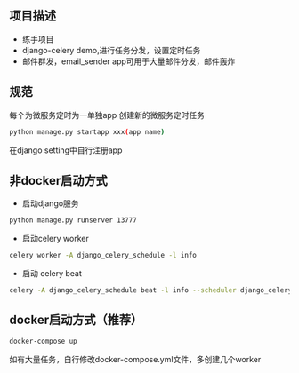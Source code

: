 
## 项目描述
- 练手项目
- django-celery demo,进行任务分发，设置定时任务
- 邮件群发，email_sender app可用于大量邮件分发，邮件轰炸


## 规范

每个为微服务定时为一单独app
创建新的微服务定时任务
```bash
python manage.py startapp xxx(app name)
```
在django setting中自行注册app



## 非docker启动方式

- 启动django服务
```bash
python manage.py runserver 13777
```

- 启动celery worker
```bash
celery worker -A django_celery_schedule -l info
```

- 启动 celery beat
```bash
celery -A django_celery_schedule beat -l info --scheduler django_celery_beat.schedulers:DatabaseScheduler
```

## docker启动方式（推荐）
```bash
docker-compose up 
```
如有大量任务，自行修改docker-compose.yml文件，多创建几个worker
